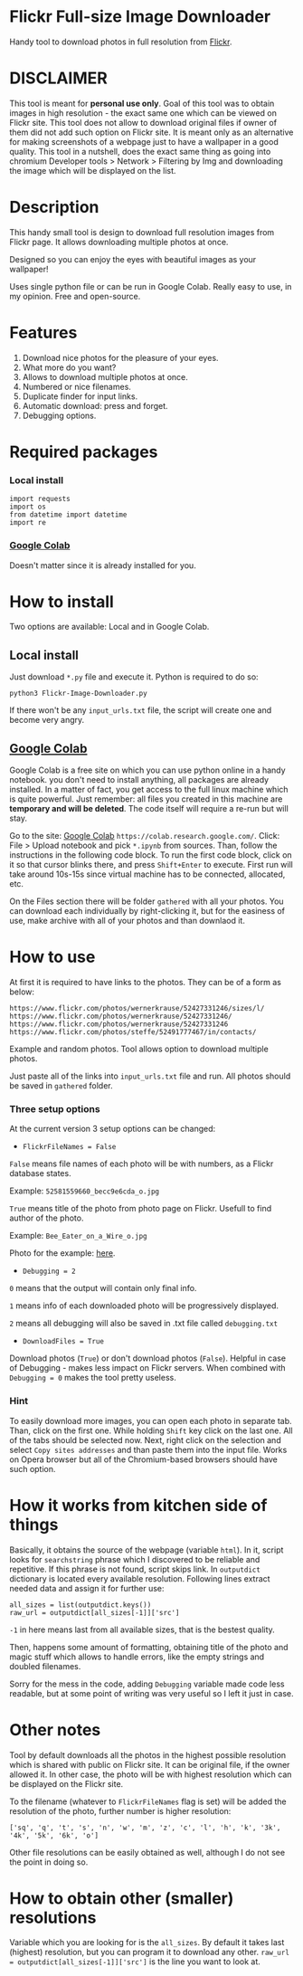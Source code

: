 # __Flickr Full-size Image Downloader__
Handy tool to download photos in full resolution from [Flickr](https://www.flickr.com/). 

# DISCLAIMER
This tool is meant for __personal use only__. Goal of this tool was to obtain images in high resolution - the exact same one which can be viewed on Flickr site. This tool does not allow to download original files if owner of them did not add such option on Flickr site. It is meant only as an alternative for making screenshots of a webpage just to have a wallpaper in a good quality. This tool in a nutshell, does the exact same thing as going into chromium Developer tools > Network > Filtering by Img and downloading the image which will be displayed on the list.

# Description
This handy small tool is design to download full resolution images from Flickr page. It allows downloading multiple photos at once. 

Designed so you can enjoy the eyes with beautiful images as your wallpaper! 

Uses single python file or can be run in Google Colab. Really easy to use, in my opinion.
Free and open-source.

# Features
1. Download nice photos for the pleasure of your eyes.
2. What more do you want?
3. Allows to download multiple photos at once.
4. Numbered or nice filenames.
5. Duplicate finder for input links.
6. Automatic download: press and forget.
7. Debugging options.


# Required packages
### Local install
```
import requests
import os 
from datetime import datetime
import re
```

### [Google Colab](https://colab.research.google.com/)
Doesn't matter since it is already installed for you.

# How to install
Two options are available: Local and in Google Colab.

## Local install 
Just download `*.py` file and execute it. Python is required to do so:

`python3 Flickr-Image-Downloader.py`

If there won't be any `input_urls.txt` file, the script will create one and become very angry.

## [Google Colab](https://colab.research.google.com/)
Google Colab is a free site on which you can use python online in a handy notebook. you don't need to install anything, all packages are already installed. In a matter of fact, you get access to the full linux machine which is quite powerful. Just remember: all files you created in this machine are __temporary and will be deleted__. The code itself will require a re-run but will stay. 

Go to the site: [Google Colab](https://colab.research.google.com/) `https://colab.research.google.com/`.
Click: File > Upload notebook and pick `*.ipynb` from sources. Than, follow the instructions in the following code block. To run the first code block, click on it so that cursor blinks there, and press `Shift+Enter` to execute. First run will take around 10s-15s since virtual machine has to be connected, allocated, etc.

On the Files section there will be folder `gathered` with all your photos. You can download each individually by right-clicking it, but for the easiness of use, make archive with all of your photos and than downlaod it.

# How to use
At first it is required to have links to the photos. They can be of a form as below:
```
https://www.flickr.com/photos/wernerkrause/52427331246/sizes/l/
https://www.flickr.com/photos/wernerkrause/52427331246/
https://www.flickr.com/photos/wernerkrause/52427331246
https://www.flickr.com/photos/steffe/52491777467/in/contacts/
```
Example and random photos.
Tool allows option to download multiple photos. 

Just paste all of the links into `input_urls.txt` file and run. All photos should be saved in `gathered` folder.  

### __Three setup options__
At the current version 3 setup options can be changed:
* `FlickrFileNames = False` 

`False` means file names of each photo will be with numbers, as a Flickr database states.

Example: `52581559660_becc9e6cda_o.jpg`

`True` means title of the photo from photo page on Flickr. Usefull to find author of the photo.

Example: `Bee_Eater_on_a_Wire_o.jpg`

Photo for the example: [here](https://www.flickr.com/photos/wernerkrause/52427331246/).

* `Debugging = 2`

`0` means that the output will contain only final info.

`1` means info of each downloaded photo will be progressively displayed.

`2` means all debugging will also be saved in .txt file called `debugging.txt`

* `DownloadFiles = True`

Download photos (`True`) or don't download photos (`False`).
Helpful in case of Debugging - makes less impact on Flickr servers. When combined with `Debugging = 0` makes the tool pretty useless.

### __Hint__

To easily download more images, you can open each photo in separate tab. Than, click on the first one. While holding `Shift` key click on the last one. All of the tabs should be selected now. Next, right click on the selection and select `Copy sites addresses` and than paste them into the input file. Works on Opera browser but all of the Chromium-based browsers should have such option.


# How it works from kitchen side of things
Basically, it obtains the source of the webpage (variable `html`). In it, script looks for `searchstring` phrase which I discovered to be reliable and repetitive. If this phrase is not found, script skips link. In `outputdict` dictionary is located every available resolution. Following lines extract needed data and assign it for further use:

```
all_sizes = list(outputdict.keys()) 
raw_url = outputdict[all_sizes[-1]]['src']
```

`-1` in here means last from all available sizes, that is the bestest quality.

Then, happens some amount of formatting, obtaining title of the photo and magic stuff which allows to handle errors, like the empty strings and doubled filenames.

Sorry for the mess in the code, adding `Debugging` variable made code less readable, but at some point of writing was very useful so I left it just in case.


# Other notes
Tool by default downloads all the photos in the highest possible resolution which is shared with public on Flickr site. It can be original file, if the owner allowed it. In other case, the photo will be with highest resolution which can be displayed on the Flickr site. 

To the filename (whatever to `FlickrFileNames` flag is set) will be added the resolution of the photo, further number is higher resolution:

`['sq', 'q', 't', 's', 'n', 'w', 'm', 'z', 'c', 'l', 'h', 'k', '3k', '4k', '5k', '6k', 'o']`

Other file resolutions can be easily obtained as well, although I do not see the point in doing so. 

# How to obtain other (smaller) resolutions
Variable which you are looking for is the `all_sizes`. By default it takes last (highest) resolution, but you can program it to download any other. `raw_url = outputdict[all_sizes[-1]]['src']` is the line you want to look at.